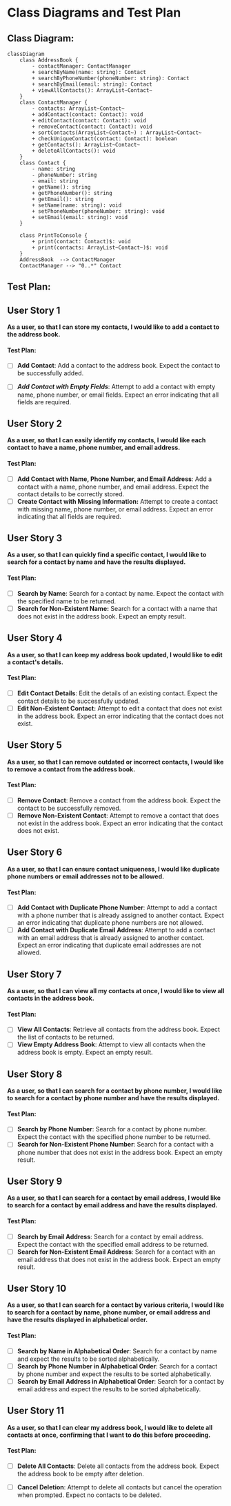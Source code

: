 # Class Diagrams and Test Plan

## Class Diagram:
```mermaid
classDiagram
    class AddressBook {
        - contactManager: ContactManager
        + searchByName(name: string): Contact
        + searchByPhoneNumber(phoneNumber: string): Contact
        + searchByEmail(email: string): Contact
        + viewAllContacts(): ArrayList~Contact~
    }
    class ContactManager {
        - contacts: ArrayList~Contact~
        + addContact(contact: Contact): void
        + editContact(contact: Contact): void
        + removeContact(contact: Contact): void
        + sortContacts(ArrayList~Contact~) : ArrayList~Contact~
        + checkUniqueContact(contact: Contact): boolean
        + getContacts(): ArrayList~Contact~
        + deleteAllContacts(): void
    }
    class Contact {
        - name: string
        - phoneNumber: string
        - email: string
        + getName(): string
        + getPhoneNumber(): string
        + getEmail(): string
        + setName(name: string): void
        + setPhoneNumber(phoneNumber: string): void
        + setEmail(email: string): void
    }

    class PrintToConsole {
        + print(contact: Contact)$: void
        + print(contacts: ArrayList~Contact~)$: void
    }
    AddressBook  --> ContactManager
    ContactManager --> "0..*" Contact

```


## Test Plan:

## User Story 1
**As a user, so that I can store my contacts, I would like to add a contact to the address book.**

#### Test Plan:
- [ ] **Add Contact**: Add a contact to the address book. Expect the contact to be successfully added.

- [ ] ***Add Contact with Empty Fields***: Attempt to add a contact with empty name, phone number, or email fields. Expect an error indicating that all fields are required.

## User Story 2
**As a user, so that I can easily identify my contacts, I would like each contact to have a name, phone number, and email address.**

#### Test Plan:
- [ ] **Add Contact with Name, Phone Number, and Email Address**: Add a contact with a name, phone number, and email address. Expect the contact details to be correctly stored.
- [ ] **Create Contact with Missing Information:** Attempt to create a contact with missing name, phone number, or email address. Expect an error indicating that all fields are required.

## User Story 3
**As a user, so that I can quickly find a specific contact, I would like to search for a contact by name and have the results displayed.**

#### Test Plan:
- [ ] **Search by Name**: Search for a contact by name. Expect the contact with the specified name to be returned.
- [ ] **Search for Non-Existent Name:** Search for a contact with a name that does not exist in the address book. Expect an empty result.

## User Story 4
**As a user, so that I can keep my address book updated, I would like to edit a contact's details.**

#### Test Plan:
- [ ] **Edit Contact Details**: Edit the details of an existing contact. Expect the contact details to be successfully updated.
- [ ] **Edit Non-Existent Contact:** Attempt to edit a contact that does not exist in the address book. Expect an error indicating that the contact does not exist.

## User Story 5
**As a user, so that I can remove outdated or incorrect contacts, I would like to remove a contact from the address book.**

#### Test Plan:
- [ ] **Remove Contact**: Remove a contact from the address book. Expect the contact to be successfully removed.
- [ ] **Remove Non-Existent Contact**: Attempt to remove a contact that does not exist in the address book. Expect an error indicating that the contact does not exist.

## User Story 6
**As a user, so that I can ensure contact uniqueness, I would like duplicate phone numbers or email addresses not to be allowed.**

#### Test Plan:
- [ ] **Add Contact with Duplicate Phone Number**: Attempt to add a contact with a phone number that is already assigned to another contact. Expect an error indicating that duplicate phone numbers are not allowed.
- [ ] **Add Contact with Duplicate Email Address**: Attempt to add a contact with an email address that is already assigned to another contact. Expect an error indicating that duplicate email addresses are not allowed.

## User Story 7
**As a user, so that I can view all my contacts at once, I would like to view all contacts in the address book.**

#### Test Plan:
- [ ] **View All Contacts**: Retrieve all contacts from the address book. Expect the list of contacts to be returned.
- [ ] **View Empty Address Book**: Attempt to view all contacts when the address book is empty. Expect an empty result.

## User Story 8
**As a user, so that I can search for a contact by phone number, I would like to search for a contact by phone number and have the results displayed.**

#### Test Plan:
- [ ] **Search by Phone Number**: Search for a contact by phone number. Expect the contact with the specified phone number to be returned.
- [ ] **Search for Non-Existent Phone Number**: Search for a contact with a phone number that does not exist in the address book. Expect an empty result.

## User Story 9
**As a user, so that I can search for a contact by email address, I would like to search for a contact by email address and have the results displayed.**

#### Test Plan:
- [ ] **Search by Email Address**: Search for a contact by email address. Expect the contact with the specified email address to be returned.
- [ ] **Search for Non-Existent Email Address**: Search for a contact with an email address that does not exist in the address book. Expect an empty result.

## User Story 10
**As a user, so that I can search for a contact by various criteria, I would like to search for a contact by name, phone number, or email address and have the results displayed in alphabetical order.**

#### Test Plan:
- [ ] **Search by Name in Alphabetical Order**: Search for a contact by name and expect the results to be sorted alphabetically.
- [ ] **Search by Phone Number in Alphabetical Order**: Search for a contact by phone number and expect the results to be sorted alphabetically.
- [ ] **Search by Email Address in Alphabetical Order**: Search for a contact by email address and expect the results to be sorted alphabetically.

## User Story 11
**As a user, so that I can clear my address book, I would like to delete all contacts at once, confirming that I want to do this before proceeding.**

#### Test Plan:
- [ ] **Delete All Contacts**: Delete all contacts from the address book. Expect the address book to be empty after deletion.
- [ ] **Cancel Deletion**: Attempt to delete all contacts but cancel the operation when prompted. Expect no contacts to be deleted.

